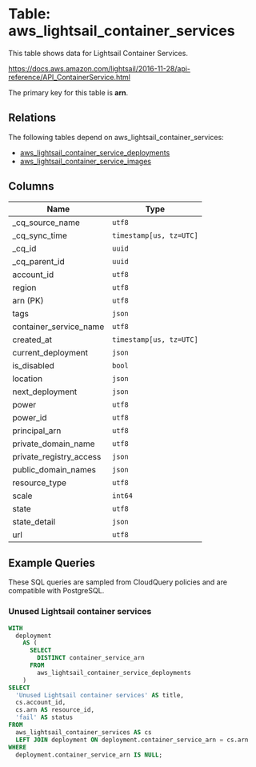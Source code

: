# Table: aws_lightsail_container_services

This table shows data for Lightsail Container Services.

https://docs.aws.amazon.com/lightsail/2016-11-28/api-reference/API_ContainerService.html

The primary key for this table is **arn**.

## Relations

The following tables depend on aws_lightsail_container_services:
  - [aws_lightsail_container_service_deployments](aws_lightsail_container_service_deployments)
  - [aws_lightsail_container_service_images](aws_lightsail_container_service_images)

## Columns

| Name          | Type          |
| ------------- | ------------- |
|_cq_source_name|`utf8`|
|_cq_sync_time|`timestamp[us, tz=UTC]`|
|_cq_id|`uuid`|
|_cq_parent_id|`uuid`|
|account_id|`utf8`|
|region|`utf8`|
|arn (PK)|`utf8`|
|tags|`json`|
|container_service_name|`utf8`|
|created_at|`timestamp[us, tz=UTC]`|
|current_deployment|`json`|
|is_disabled|`bool`|
|location|`json`|
|next_deployment|`json`|
|power|`utf8`|
|power_id|`utf8`|
|principal_arn|`utf8`|
|private_domain_name|`utf8`|
|private_registry_access|`json`|
|public_domain_names|`json`|
|resource_type|`utf8`|
|scale|`int64`|
|state|`utf8`|
|state_detail|`json`|
|url|`utf8`|

## Example Queries

These SQL queries are sampled from CloudQuery policies and are compatible with PostgreSQL.

### Unused Lightsail container services

```sql
WITH
  deployment
    AS (
      SELECT
        DISTINCT container_service_arn
      FROM
        aws_lightsail_container_service_deployments
    )
SELECT
  'Unused Lightsail container services' AS title,
  cs.account_id,
  cs.arn AS resource_id,
  'fail' AS status
FROM
  aws_lightsail_container_services AS cs
  LEFT JOIN deployment ON deployment.container_service_arn = cs.arn
WHERE
  deployment.container_service_arn IS NULL;
```



